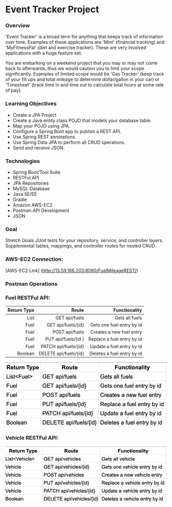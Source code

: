 # Event Tracker Project
### Overview
'Event Tracker' is a broad term for anything that keeps track of information over time. Examples of these applications are 'Mint' (financial tracking) and 'MyFitnessPal' (diet and exercise tracker). These are very involved applications with a huge feature set.

You are embarking on a weekend project that you may or may not come back to afterwards, thus we would caution you to limit your scope significantly. Examples of limited scope would be 'Gas Tracker' (keep track of your fill ups and total mileage to determine dollar/gallon in your car) or 'Timesheet' (track time in and time out to calculate total hours at some rate of pay).

### Learning Objectives
* Create a JPA Project
* Create a Java entity class POJO that models your database table.
* Map your POJO using JPA.
* Configure a Spring Boot app to publish a REST API.
* Use Spring REST annotations.
* Use Spring Data JPA to perform all CRUD operations.
* Send and receive JSON.

### Technologies
* Spring Boot/Tool Suite
* RESTFul API
* JPA Repositories
* MySQL Database
* Java SE/EE
* Gradle
* Amazon AWS-EC2
* Postman API Development
* JSON
### Goal

Stretch Goals
JUnit tests for your repository, service, and controller layers.
Supplemental tables, mappings, and controller routes for nested CRUD.

### AWS-EC2 Connection:
[AWS-EC2 Link] (http://13.59.166.203:8080/FuelMileageREST/)



### Postman Operations

### Fuel RESTFul API:
| Return Type | Route | Functionality|
| -----------: | ------: |----------: |
| List<Fuel>	| GET api/fuels |	Gets all fuels |
| Fuel |	GET api/fuels/{id}	|Gets one fuel entry by id |
| Fuel |	POST api/fuels |	Creates a new fuel entry |
| Fuel |	PUT api/fuels/{id }| Replace a fuel entry by id |
| Fuel |	PATCH api/fuels/{id} |	Update a fuel entry by id |
| Boolean |	DELETE api/fuels/{id} |	Deletes a fuel entry by id |
![Fuel RESTFul API](https://github.com/Jmena4/EventTrackerProject/blob/master/postman_fuel_image.png)
### Vehicle RESTFul API:
![Vehicle RESTFul API](https://github.com/Jmena4/EventTrackerProject/blob/master/postman_vehicle_image.png)

